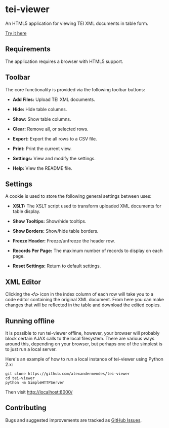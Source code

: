 # tei-viewer

An HTML5 application for viewing TEI XML documents in table form.

[Try it here](http://alexandermendes.github.io/tei-viewer/)


## Requirements

The application requires a browser with HTML5 support.


## Toolbar

The core functionality is provided via the following toolbar buttons:

- **Add Files:** Upload TEI XML documents.

- **Hide:** Hide table columns.

- **Show:** Show table columns.

- **Clear:** Remove all, or selected rows.

- **Export:** Export the all rows to a CSV file.

- **Print:** Print the current view.

- **Settings:** View and modify the settings.

- **Help:** View the README file.


## Settings

A cookie is used to store the following general settings between uses:

- **XSLT:** The XSLT script used to transform uploaded XML documents for table display.

- **Show Tooltips:** Show/hide tooltips.

- **Show Borders:** Show/hide table borders.

- **Freeze Header:** Freeze/unfreeze the header row.

- **Records Per Page:** The maximum number of records to display on each page.

- **Reset Settings:** Return to default settings.


## XML Editor

Clicking the **<\\>** icon in the index column of each row will take you to a code
editor containing the original XML document. From here you can make changes that
will be reflected in the table and download the edited copies.


## Running offline

It is possible to run tei-viewer offline, however, your browser will probably
block certain AJAX calls to the local filesystem. There are various ways around
this, depending on your browser, but perhaps one of the simplest is to just run
a local server.

Here's an example of how to run a local instance of tei-viewer using Python 2.x:

```
git clone https://github.com/alexandermendes/tei-viewer
cd tei-viewer
python -m SimpleHTTPServer
```

Then visit [http://localhost:8000/](http://localhost:8000/)


## Contributing

Bugs and suggested improvements are tracked as
[GitHub Issues](https://github.com/alexandermendes/tei-viewer/issues).
